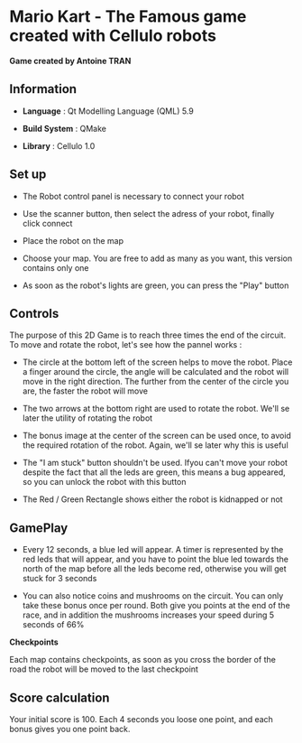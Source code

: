 # Mario Kart - The Famous game created with Cellulo robots

**Game created by Antoine TRAN**

## Information



- **Language** : Qt Modelling Language (QML) 5.9

- **Build System** : QMake

- **Library** : Cellulo 1.0

## Set up

- The Robot control panel is necessary to connect your robot

- Use the scanner button, then select the adress of your robot, finally click connect

- Place the robot on the map

- Choose your map. You are free to add as many as you want, this version contains only one

- As soon as the robot's lights are green, you can press the "Play" button

## Controls

The purpose of this 2D Game is to reach three times the end of the circuit. To move and rotate the robot, let's see how the pannel works :

- The circle at the bottom left of the screen helps to move the robot. Place a finger around the circle, the angle will be calculated and the robot will move in the right direction. The further from the center of the circle you are, the faster the robot will move

- The two arrows at the bottom right are used to rotate the robot. We'll se later the utility of rotating the robot

- The bonus image at the center of the screen can be used once, to avoid the required rotation of the robot. Again, we'll se later why this is useful

- The "I am stuck" button shouldn't be used. Ifyou can't move your robot despite the fact that all the leds are green, this means a bug appeared, so you can unlock the robot with this button

- The Red / Green Rectangle shows either the robot is kidnapped or not

## GamePlay

- Every 12 seconds, a blue led will appear. A timer is represented by the red leds that will appear, and you have to point the blue led towards the north of the map before all the leds become red, otherwise you will get stuck for 3 seconds

- You can also notice coins and mushrooms on the circuit. You can only take these bonus once per round.
Both give you points at the end of the race, and in addition the mushrooms increases your speed during 5 seconds of 66%

**Checkpoints**

Each map contains checkpoints, as soon as you cross the border of the road the robot will be moved to the last checkpoint

## Score calculation

Your initial score is 100. Each 4 seconds you loose one point, and each bonus gives you one point back.
